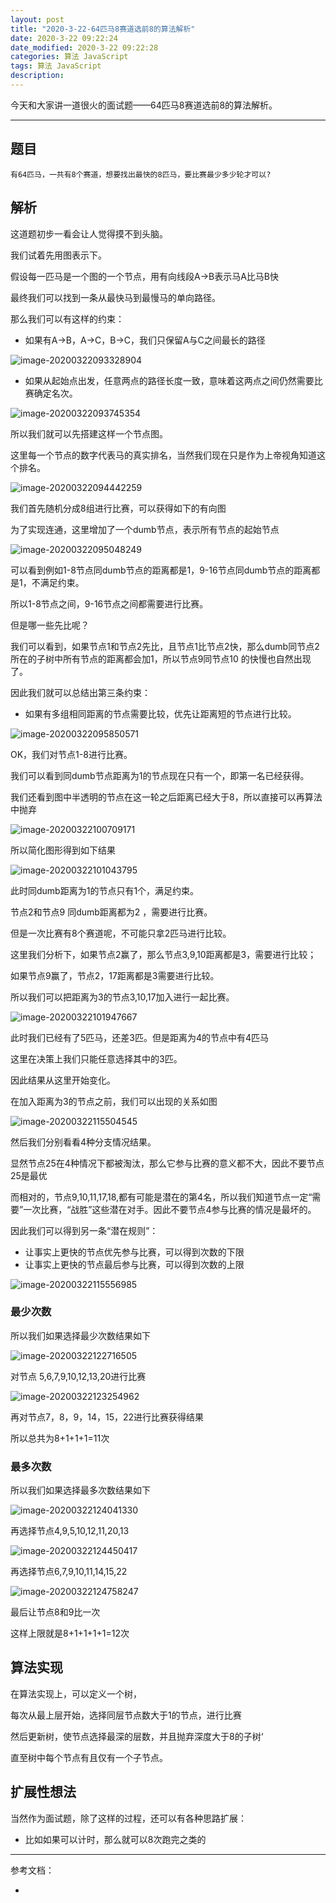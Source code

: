 ```yaml
---
layout: post
title: "2020-3-22-64匹马8赛道选前8的算法解析"
date: 2020-3-22 09:22:24
date_modified: 2020-3-22 09:22:28
categories: 算法 JavaScript
tags: 算法 JavaScript
description:
---
```


今天和大家讲一道很火的面试题——64匹马8赛道选前8的算法解析。

-----

## 题目

```text
有64匹马，一共有8个赛道，想要找出最快的8匹马，要比赛最少多少轮才可以?
```

## 解析

这道题初步一看会让人觉得摸不到头脑。

我们试着先用图表示下。

假设每一匹马是一个图的一个节点，用有向线段A->B表示马A比马B快

最终我们可以找到一条从最快马到最慢马的单向路径。

那么我们可以有这样的约束：

- 如果有A->B，A->C，B->C，我们只保留A与C之间最长的路径

![image-20200322093328904](../media/image-20200322093328904.png)

- 如果从起始点出发，任意两点的路径长度一致，意味着这两点之间仍然需要比赛确定名次。

![image-20200322093745354](../media/image-20200322093745354.png)

所以我们就可以先搭建这样一个节点图。

这里每一个节点的数字代表马的真实排名，当然我们现在只是作为上帝视角知道这个排名。

![image-20200322094442259](../media/image-20200322094442259.png)

我们首先随机分成8组进行比赛，可以获得如下的有向图

为了实现连通，这里增加了一个dumb节点，表示所有节点的起始节点

![image-20200322095048249](../media/image-20200322095048249.png)

可以看到例如1-8节点同dumb节点的距离都是1，9-16节点同dumb节点的距离都是1，不满足约束。

所以1-8节点之间，9-16节点之间都需要进行比赛。

但是哪一些先比呢？

我们可以看到，如果节点1和节点2先比，且节点1比节点2快，那么dumb同节点2所在的子树中所有节点的距离都会加1，所以节点9同节点10 的快慢也自然出现了。

因此我们就可以总结出第三条约束：

- 如果有多组相同距离的节点需要比较，优先让距离短的节点进行比较。

![image-20200322095850571](../media/image-20200322095850571.png)

OK，我们对节点1-8进行比赛。

我们可以看到同dumb节点距离为1的节点现在只有一个，即第一名已经获得。

我们还看到图中半透明的节点在这一轮之后距离已经大于8，所以直接可以再算法中抛弃

![image-20200322100709171](../media/image-20200322100709171.png)

所以简化图形得到如下结果

![image-20200322101043795](../media/image-20200322101043795.png)

此时同dumb距离为1的节点只有1个，满足约束。

节点2和节点9 同dumb距离都为2 ，需要进行比赛。

但是一次比赛有8个赛道呢，不可能只拿2匹马进行比较。

这里我们分析下，如果节点2赢了，那么节点3,9,10距离都是3，需要进行比较；

如果节点9赢了，节点2，17距离都是3需要进行比较。

所以我们可以把距离为3的节点3,10,17加入进行一起比赛。

![image-20200322101947667](../media/image-20200322101947667.png)

此时我们已经有了5匹马，还差3匹。但是距离为4的节点中有4匹马

这里在决策上我们只能任意选择其中的3匹。

因此结果从这里开始变化。

在加入距离为3的节点之前，我们可以出现的关系如图

![image-20200322115504545](../media/image-20200322115504545.png)

然后我们分别看看4种分支情况结果。

显然节点25在4种情况下都被淘汰，那么它参与比赛的意义都不大，因此不要节点25是最优

而相对的，节点9,10,11,17,18,都有可能是潜在的第4名，所以我们知道节点一定“需要”一次比赛，“战胜”这些潜在对手。因此不要节点4参与比赛的情况是最坏的。

因此我们可以得到另一条“潜在规则”：

- 让事实上更快的节点优先参与比赛，可以得到次数的下限
- 让事实上更快的节点最后参与比赛，可以得到次数的上限



![image-20200322115556985](../media/image-20200322115556985.png)



### 最少次数

所以我们如果选择最少次数结果如下

![image-20200322122716505](../media/image-20200322122716505.png)

对节点 5,6,7,9,10,12,13,20进行比赛

![image-20200322123254962](../media/image-20200322123254962.png)

再对节点7，8，9，14，15，22进行比赛获得结果

所以总共为8+1+1+1=11次

### 最多次数

所以我们如果选择最多次数结果如下

![image-20200322124041330](../media/image-20200322124041330.png)

再选择节点4,9,5,10,12,11,20,13

![image-20200322124450417](../media/image-20200322124450417.png)

再选择节点6,7,9,10,11,14,15,22

![image-20200322124758247](../media/image-20200322124758247.png)

最后让节点8和9比一次

这样上限就是8+1+1+1+1=12次

## 算法实现

在算法实现上，可以定义一个树，

每次从最上层开始，选择同层节点数大于1的节点，进行比赛

然后更新树，使节点选择最深的层数，并且抛弃深度大于8的子树‘

直至树中每个节点有且仅有一个子节点。

## 扩展性想法

当然作为面试题，除了这样的过程，还可以有各种思路扩展：

- 比如如果可以计时，那么就可以8次跑完之类的

---

参考文档：

-  


